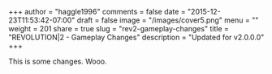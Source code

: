 +++
author = "haggle1996"
comments = false
date = "2015-12-23T11:53:42-07:00"
draft = false
image = "/images/cover5.png"
menu = ""
weight = 201
share = true
slug = "rev2-gameplay-changes"
title = "REVOLUTION|2 - Gameplay Changes"
description = "Updated for v2.0.0.0"
+++

This is some changes. Wooo.